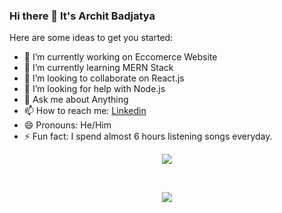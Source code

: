 ### Hi there 👋 It's Archit Badjatya

Here are some ideas to get you started:

- 🔭 I’m currently working on Eccomerce Website 
- 🌱 I’m currently learning MERN Stack
- 👯 I’m looking to collaborate on React.js
- 🤔 I’m looking for help with Node.js
- 💬 Ask me about Anything
- 📫 How to reach me: [Linkedin](https://www.linkedin.com/in/badjatya/)
- 😄 Pronouns: He/Him
- ⚡ Fun fact: I spend almost 6 hours listening songs everyday.

<p align="center"><img src = "https://github-readme-stats.vercel.app/api?username=badjatya&&show_icons=true&title_color=ffffff&icon_color=bb2acf&text_color=daf7dc&bg_color=151515"></p>

<br>

<p align="center"><a href="https://github.com/badjatya">
  <img align="center" src="https://github-readme-stats.vercel.app/api/top-langs/?username=badjatya&theme=dark&hide_langs_below=1" />
</a></p>
